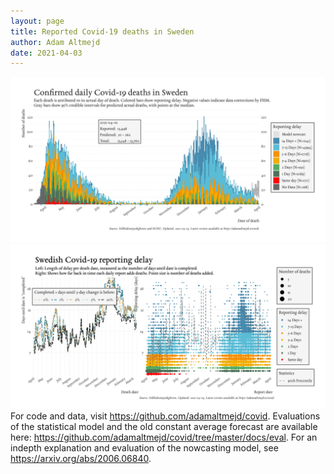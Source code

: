 ```yaml
---
layout: page
title: Reported Covid-19 deaths in Sweden
author: Adam Altmejd
date: 2021-04-03
---
```


![Graph of Swedish Covid-19 deaths with reporting delay.](deaths_lag_sweden_2021-04-03.png "Swedish Covid-19 deaths.")
![Graph of Swedish Covid-19 reporting delay in daily deaths.](lag_trend_sweden_2021-04-03.png "Trend in Swedish Covid-19 mortality reporting delay.")
For code and data, visit <https://github.com/adamaltmejd/covid>.
Evaluations of the statistical model and the old constant average forecast are available here: <https://github.com/adamaltmejd/covid/tree/master/docs/eval>.
For an indepth explanation and evaluation of the nowcasting model, see <https://arxiv.org/abs/2006.06840>.
